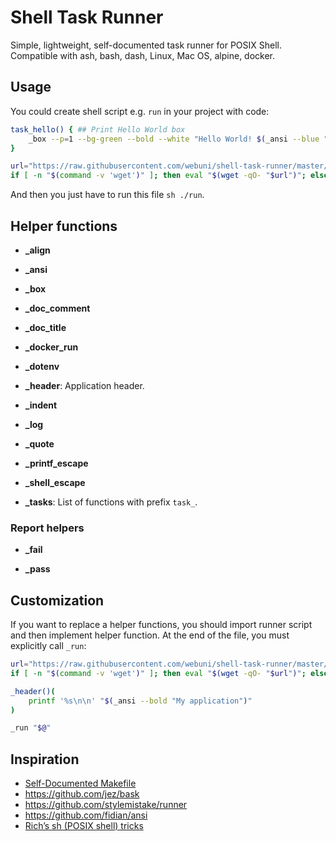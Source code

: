 Shell Task Runner
=================

Simple, lightweight, self-documented task runner for POSIX Shell.
Compatible with ash, bash, dash, Linux, Mac OS, alpine, docker.

Usage
-----

You could create shell script e.g. `run` in your project with code:

```bash
task_hello() { ## Print Hello World box
    _box --p=1 --bg-green --bold --white "Hello World! $(_ansi --blue "🌍")"
}

url="https://raw.githubusercontent.com/webuni/shell-task-runner/master/run"
if [ -n "$(command -v 'wget')" ]; then eval "$(wget -qO- "$url")"; else eval "$(curl -s "$url")"; fi
```

And then you just have to run this file `sh ./run`.

Helper functions
----------------

- **_align**

- **_ansi**

- **_box**

- **_doc_comment**

- **_doc_title**

- **_docker_run**

- **_dotenv**

- **_header**: Application header.

- **_indent**

- **_log**

- **_quote**

- **_printf_escape**

- **_shell_escape**

- **_tasks**: List of functions with prefix `task_`.

### Report helpers

- **_fail**

- **_pass**

Customization
-------------

If you want to replace a helper functions, you should import runner script and then implement helper function.
At the end of the file, you must explicitly call `_run`:

```bash
url="https://raw.githubusercontent.com/webuni/shell-task-runner/master/run"
if [ -n "$(command -v 'wget')" ]; then eval "$(wget -qO- "$url")"; else eval "$(curl -s "$url")"; fi

_header()(
    printf '%s\n\n' "$(_ansi --bold "My application")"
)

_run "$@"
```

Inspiration
-----------

 - [Self-Documented Makefile](https://marmelab.com/blog/2016/02/29/auto-documented-makefile.html)
 - https://github.com/jez/bask
 - https://github.com/stylemistake/runner 
 - https://github.com/fidian/ansi
- [Rich’s sh (POSIX shell) tricks](http://www.etalabs.net/sh_tricks.html)
